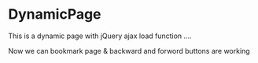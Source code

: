 # DynamicPage
This is a dynamic page with jQuery ajax load function ....

Now we can bookmark page & backward and forword buttons are working
